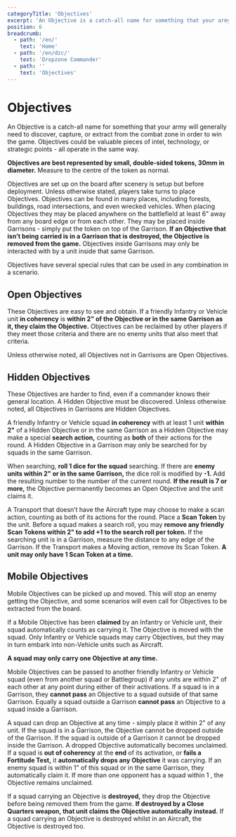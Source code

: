 ```yaml
---
categoryTitle: 'Objectives'
excerpt: 'An Objective is a catch-all name for something that your army will generally need to discover, capture, or extract from the combat zone in order to win the game.'
position: 6
breadcrumb:
  - path: '/en/'
    text: 'Home'
  - path: '/en/dzc/'
    text: 'Dropzone Commander'
  - path: ''
    text: 'Objectives'
---
```


# Objectives

An Objective is a catch-all name for something that your army will generally need to discover, capture, or extract from the combat zone in order to win the game. Objectives could be valuable pieces of intel, technology, or strategic points - all operate in the same way.

**Objectives are best represented by small, double-sided tokens, 30mm in diameter.** Measure to the centre of the token as normal.

Objectives are set up on the board after scenery is setup but before deployment. Unless otherwise stated, players take turns to place Objectives. Objectives can be found in many places, including forests, buildings, road intersections, and even wrecked vehicles. When placing Objectives they may be placed anywhere on the battlefield at least 6" away from any board edge or from each other. They may be placed inside Garrisons - simply put the token on top of the Garrison. **If an Objective that isn’t being carried is in a Garrison that is destroyed, the Objective is removed from the game.** Objectives inside Garrisons may only be interacted with by a unit inside that same Garrison.

Objectives have several special rules that can be used in any combination in a scenario.

## Open Objectives

These Objectives are easy to see and obtain. If a friendly Infantry or Vehicle unit **in coherency** is **within 2" of the Objective or in the same Garrison as it, they claim the Objective.** Objectives can be reclaimed by other players if they meet those criteria and there are no enemy units that also meet that criteria.

Unless otherwise noted, all Objectives not in Garrisons are Open Objectives.

## Hidden Objectives

These Objectives are harder to find, even if a commander knows their general location. A Hidden Objective must be discovered. Unless otherwise noted, all Objectives in Garrisons are Hidden Objectives.

A friendly Infantry or Vehicle squad **in coherency** with at least 1 unit **within 2"** of a Hidden Objective or in the same Garrison as a Hidden Objective may make a special **search action,** counting as **both** of their actions for the round. A Hidden Objective in a Garrison may only be searched for by squads in the same Garrison.

When searching, **roll 1 dice for the squad** searching. If there are **enemy units within 2" or in the same Garrison,** the dice roll is modified by **-1.** Add the resulting number to the number of the current round. **If the result is 7 or more,** the Objective permanently becomes an Open Objective and the unit claims it.

A Transport that doesn’t have the Aircraft type may choose to make a scan action, counting as both of its actions for the round. Place a **Scan Token** by the unit. Before a squad makes a search roll, you may **remove any friendly Scan Tokens within 2" to add +1 to the search roll per token.** If the searching unit is in a Garrison, measure the distance to any edge of the Garrison. If the Transport makes a Moving action, remove its Scan Token. **A unit may only have 1 Scan Token at a time.**

## Mobile Objectives

Mobile Objectives can be picked up and moved. This will stop an enemy getting the Objective, and some scenarios will even call for Objectives to be extracted from the board.

If a Mobile Objective has been **claimed** by an Infantry or Vehicle unit, their squad automatically counts as carrying it. The Objective is moved with the squad. Only Infantry or Vehicle squads may carry Objectives, but they may in turn embark into non-Vehicle units such as Aircraft.

**A squad may only carry one Objective at any time.**

Mobile Objectives can be passed to another friendly Infantry or Vehicle squad (even from another squad or Battlegroup) if any units are within 2" of each other at any point during either of their activations. If a squad is in a Garrison, they **cannot pass** an Objective to a squad outside of that same Garrison. Equally a squad outside a Garrison **cannot pass** an Objective to a squad inside a Garrison.

A squad can drop an Objective at any time - simply place it within 2" of any unit. If the squad is in a Garrison, the Objective cannot be dropped outside of the Garrison. If the squad is outside of a Garrison it cannot be dropped inside the Garrison. A dropped Objective automatically becomes unclaimed. If a squad is **out of coherency** at the **end** of its activation, or **fails a Fortitude Test,** it **automatically drops any Objective** it was carrying. If an enemy squad is within 1" of this squad or in the same Garrison, they automatically claim it. If more than one opponent has a squad within 1 , the Objective remains unclaimed.

If a squad carrying an Objective is **destroyed,** they drop the Objective before being removed them from the game. **If destroyed by a Close Quarters weapon, that unit claims the Objective automatically instead.** If a squad carrying an Objective is destroyed whilst in an Aircraft, the Objective is destroyed too.
